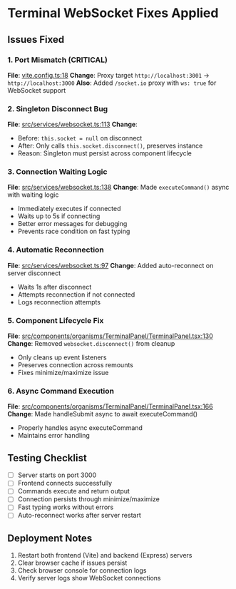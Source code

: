 # Terminal WebSocket Fixes Applied

## Issues Fixed

### 1. Port Mismatch (CRITICAL)
**File**: [vite.config.ts:18](vite.config.ts#L18)
**Change**: Proxy target `http://localhost:3001` → `http://localhost:3000`
**Also**: Added `/socket.io` proxy with `ws: true` for WebSocket support

### 2. Singleton Disconnect Bug
**File**: [src/services/websocket.ts:113](src/services/websocket.ts#L113)
**Change**: 
- Before: `this.socket = null` on disconnect
- After: Only calls `this.socket.disconnect()`, preserves instance
- Reason: Singleton must persist across component lifecycle

### 3. Connection Waiting Logic
**File**: [src/services/websocket.ts:138](src/services/websocket.ts#L138)
**Change**: Made `executeCommand()` async with waiting logic
- Immediately executes if connected
- Waits up to 5s if connecting
- Better error messages for debugging
- Prevents race condition on fast typing

### 4. Automatic Reconnection
**File**: [src/services/websocket.ts:97](src/services/websocket.ts#L97)
**Change**: Added auto-reconnect on server disconnect
- Waits 1s after disconnect
- Attempts reconnection if not connected
- Logs reconnection attempts

### 5. Component Lifecycle Fix
**File**: [src/components/organisms/TerminalPanel/TerminalPanel.tsx:130](src/components/organisms/TerminalPanel/TerminalPanel.tsx#L130)
**Change**: Removed `websocket.disconnect()` from cleanup
- Only cleans up event listeners
- Preserves connection across remounts
- Fixes minimize/maximize issue

### 6. Async Command Execution
**File**: [src/components/organisms/TerminalPanel/TerminalPanel.tsx:166](src/components/organisms/TerminalPanel/TerminalPanel.tsx#L166)
**Change**: Made handleSubmit async to await executeCommand()
- Properly handles async executeCommand
- Maintains error handling

## Testing Checklist
- [ ] Server starts on port 3000
- [ ] Frontend connects successfully
- [ ] Commands execute and return output
- [ ] Connection persists through minimize/maximize
- [ ] Fast typing works without errors
- [ ] Auto-reconnect works after server restart

## Deployment Notes
1. Restart both frontend (Vite) and backend (Express) servers
2. Clear browser cache if issues persist
3. Check browser console for connection logs
4. Verify server logs show WebSocket connections
